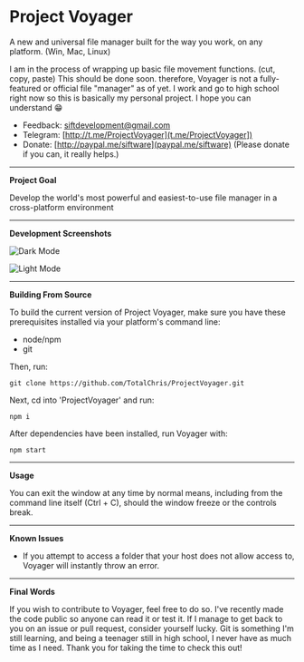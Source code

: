 # Project Voyager
A new and universal file manager built for the way you work, on any platform. (Win, Mac, Linux)

I am in the process of wrapping up basic file movement functions. (cut, copy, paste) This should be done soon. therefore, Voyager is not a fully-featured or official file "manager" as of yet. I work and go to high school right now so this is basically my personal project. I hope you can understand 😁

* Feedback: siftdevelopment@gmail.com
* Telegram: [http://t.me/ProjectVoyager](t.me/ProjectVoyager])
* Donate: [http://paypal.me/siftware](paypal.me/siftware)
(Please donate if you can, it really helps.)

***
**Project Goal**

Develop the world's most powerful and easiest-to-use file manager in a cross-platform environment
***
**Development Screenshots**

![Dark Mode](https://github.com/TotalChris/ProjectVoyager/blob/master/bin/scr/dark.png?raw=true "Voyager in a beautiful dark mode")

![Light Mode](https://github.com/TotalChris/ProjectVoyager/blob/master/bin/scr/light.png?raw=true "Voyager in an eye-searing (but elegant) light mode")

***
**Building From Source**

To build the current version of Project Voyager, make sure you have these prerequisites installed via your platform's command line:

* node/npm
* git

Then, run:

```
git clone https://github.com/TotalChris/ProjectVoyager.git
```

Next, cd into 'ProjectVoyager' and run:

```
npm i
```

After dependencies have been installed, run Voyager with:

```
npm start
```
***
**Usage**

You can exit the window at any time by normal means, including from the command line itself (Ctrl + C), should the window freeze or the controls break.

***
**Known Issues**

* If you attempt to access a folder that your host does not allow access to, Voyager will instantly throw an error.
***
**Final Words**

If you wish to contribute to Voyager, feel free to do so. I've recently made the code public so anyone can read it or test it. If I manage to get back to you on an issue or pull request, consider yourself lucky. Git is something I'm still learning, and being a teenager still in high school, I never have as much time as I need. Thank you for taking the time to check this out!

